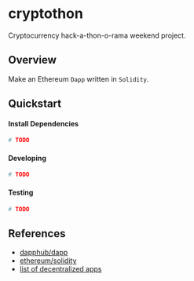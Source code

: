 cryptothon
===
Cryptocurrency hack-a-thon-o-rama weekend project.

## Overview
Make an Ethereum `Dapp` written in `Solidity`.

## Quickstart
#### Install Dependencies
```bash
# TODO
```

#### Developing
```bash
# TODO
```

#### Testing
```bash
# TODO
```

## References
* [dapphub/dapp](https://github.com/dapphub/dapp)
* [ethereum/solidity](https://github.com/ethereum/solidity)
* [list of decentralized apps](https://www.stateofthedapps.com/)

